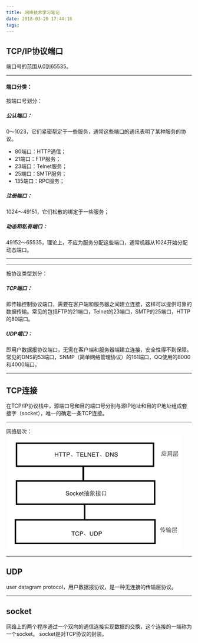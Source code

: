 ```yaml
---
title: 网络技术学习笔记
date: 2018-03-20 17:44:18
tags:
---
```


## TCP/IP协议端口
端口号的范围从0到65535。
*****

#### 端口分类：
按端口号划分：
##### 公认端口：
0～1023，它们紧密帮定于一些服务，通常这些端口的通讯表明了某种服务的协议。
* 80端口：HTTP通信；
* 21端口：FTP服务；
* 23端口：Telnet服务；
* 25端口：SMTP服务；
* 135端口：RPC服务；

##### 注册端口：
1024～49151，它们松散的绑定于一些服务；
##### 动态和私有端口：
49152～65535，理论上，不应为服务分配这些端口，通常机器从1024开始分配动态端口。
*****
*****
按协议类型划分：
##### TCP端口：
即传输控制协议端口，需要在客户端和服务器之间建立连接，这样可以提供可靠的数据传输。常见的包括FTP的21端口，Telnet的23端口，SMTP的25端口，HTTP的80端口。
##### UDP端口：
即用户数据报协议端口，无需在客户端和服务器端建立连接，安全性得不到保障。常见的DNS的53端口，SNMP（简单网络管理协议）的161端口，QQ使用的8000和4000端口。

*****
## TCP连接
在TCP/IP协议栈中，源端口号和目的端口号分别与源IP地址和目的IP地址组成套接字（socket），唯一的确定一条TCP连接。
*****
网络层次：
![](../img/wangluocengci.png)
*****
## UDP
user datagram protocol，用户数据报协议，是一种无连接的传输层协议。
*****
## socket
网络上的两个程序通过一个双向的通信连接实现数据的交换，这个连接的一端称为一个socket。
socket是对TCP协议的封装。